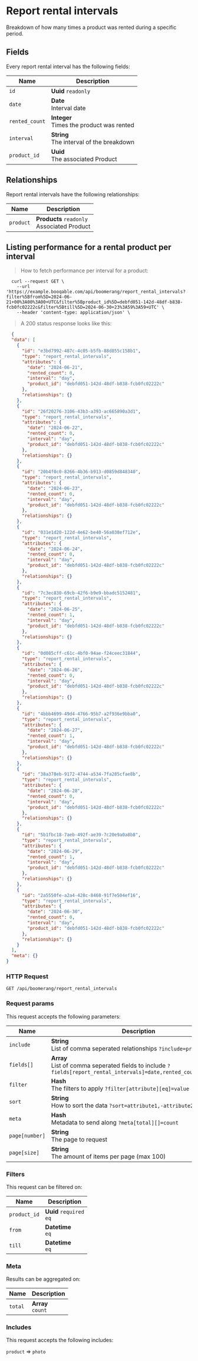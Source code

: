 # Report rental intervals

Breakdown of how many times a product was rented during a specific period.

## Fields
Every report rental interval has the following fields:

Name | Description
-- | --
`id` | **Uuid** `readonly`<br>
`date` | **Date** <br>Interval date
`rented_count` | **Integer** <br>Times the product was rented
`interval` | **String** <br>The interval of the breakdown
`product_id` | **Uuid** <br>The associated Product


## Relationships
Report rental intervals have the following relationships:

Name | Description
-- | --
`product` | **Products** `readonly`<br>Associated Product


## Listing performance for a rental product per interval



> How to fetch performance per interval for a product:

```shell
  curl --request GET \
    --url 'https://example.booqable.com/api/boomerang/report_rental_intervals?filter%5Bfrom%5D=2024-06-21+00%3A00%3A00+UTC&filter%5Bproduct_id%5D=debfd051-142d-48df-b838-fcb0fc02222c&filter%5Btill%5D=2024-06-30+23%3A59%3A59+UTC' \
    --header 'content-type: application/json' \
```

> A 200 status response looks like this:

```json
  {
  "data": [
    {
      "id": "e3bd7992-487c-4c05-b5fb-88d855c158b1",
      "type": "report_rental_intervals",
      "attributes": {
        "date": "2024-06-21",
        "rented_count": 0,
        "interval": "day",
        "product_id": "debfd051-142d-48df-b838-fcb0fc02222c"
      },
      "relationships": {}
    },
    {
      "id": "26f20276-3106-43b3-a393-ac665890a3d1",
      "type": "report_rental_intervals",
      "attributes": {
        "date": "2024-06-22",
        "rented_count": 0,
        "interval": "day",
        "product_id": "debfd051-142d-48df-b838-fcb0fc02222c"
      },
      "relationships": {}
    },
    {
      "id": "20b4f0c0-8266-4b36-b913-d0859d848340",
      "type": "report_rental_intervals",
      "attributes": {
        "date": "2024-06-23",
        "rented_count": 0,
        "interval": "day",
        "product_id": "debfd051-142d-48df-b838-fcb0fc02222c"
      },
      "relationships": {}
    },
    {
      "id": "031e1d20-122d-4e62-be40-56a038ef712e",
      "type": "report_rental_intervals",
      "attributes": {
        "date": "2024-06-24",
        "rented_count": 0,
        "interval": "day",
        "product_id": "debfd051-142d-48df-b838-fcb0fc02222c"
      },
      "relationships": {}
    },
    {
      "id": "7c3ec830-69cb-42f6-b9e9-bbadc5152481",
      "type": "report_rental_intervals",
      "attributes": {
        "date": "2024-06-25",
        "rented_count": 1,
        "interval": "day",
        "product_id": "debfd051-142d-48df-b838-fcb0fc02222c"
      },
      "relationships": {}
    },
    {
      "id": "0d085cff-c61c-4bf0-94ae-f24ceec31844",
      "type": "report_rental_intervals",
      "attributes": {
        "date": "2024-06-26",
        "rented_count": 0,
        "interval": "day",
        "product_id": "debfd051-142d-48df-b838-fcb0fc02222c"
      },
      "relationships": {}
    },
    {
      "id": "4bbb4699-49d4-4766-95b7-a2f936e9bba0",
      "type": "report_rental_intervals",
      "attributes": {
        "date": "2024-06-27",
        "rented_count": 1,
        "interval": "day",
        "product_id": "debfd051-142d-48df-b838-fcb0fc02222c"
      },
      "relationships": {}
    },
    {
      "id": "38a378eb-9172-4744-a534-7fa285cfae8b",
      "type": "report_rental_intervals",
      "attributes": {
        "date": "2024-06-28",
        "rented_count": 0,
        "interval": "day",
        "product_id": "debfd051-142d-48df-b838-fcb0fc02222c"
      },
      "relationships": {}
    },
    {
      "id": "5b1fbc18-7aeb-492f-ae39-7c20e9a0a8b8",
      "type": "report_rental_intervals",
      "attributes": {
        "date": "2024-06-29",
        "rented_count": 1,
        "interval": "day",
        "product_id": "debfd051-142d-48df-b838-fcb0fc02222c"
      },
      "relationships": {}
    },
    {
      "id": "2a5550fe-a2a4-428c-8468-91f7e504ef16",
      "type": "report_rental_intervals",
      "attributes": {
        "date": "2024-06-30",
        "rented_count": 0,
        "interval": "day",
        "product_id": "debfd051-142d-48df-b838-fcb0fc02222c"
      },
      "relationships": {}
    }
  ],
  "meta": {}
}
```

### HTTP Request

`GET /api/boomerang/report_rental_intervals`

### Request params

This request accepts the following parameters:

Name | Description
-- | --
`include` | **String** <br>List of comma seperated relationships `?include=product`
`fields[]` | **Array** <br>List of comma seperated fields to include `?fields[report_rental_intervals]=date,rented_count,interval`
`filter` | **Hash** <br>The filters to apply `?filter[attribute][eq]=value`
`sort` | **String** <br>How to sort the data `?sort=attribute1,-attribute2`
`meta` | **Hash** <br>Metadata to send along `?meta[total][]=count`
`page[number]` | **String** <br>The page to request
`page[size]` | **String** <br>The amount of items per page (max 100)


### Filters

This request can be filtered on:

Name | Description
-- | --
`product_id` | **Uuid** `required`<br>`eq`
`from` | **Datetime** <br>`eq`
`till` | **Datetime** <br>`eq`


### Meta

Results can be aggregated on:

Name | Description
-- | --
`total` | **Array** <br>`count`


### Includes

This request accepts the following includes:

`product` => 
`photo`








